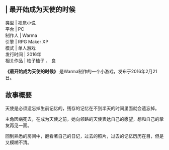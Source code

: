 |  最开始成为天使的时候  
---  
类型  |  视觉小说   
平台  |  PC   
制作人  |  Warma   
引擎  |  RPG Maker XP   
模式  |  单人游戏   
发行时间  |  2016年   
相关作品  |  柚子柚子  、  良   
  
**《最开始成为天使的时候》** 是Warma制作的一个小游戏，发布于2016年2月21日。

##  故事概要

天使是必须遗忘掉生前记忆的，残存的记忆在不到半天的时间里面就会遗忘掉。

主角因病死去，在成为天使之前，她向领路的天使表达自己的愿望，想和自己的挚友再见一面。

回到熟悉的房间中，翻看著自己的日记，过去的照片，过去的记忆历历在目，但是又模糊不清。